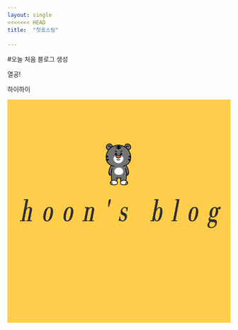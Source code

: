 ```yaml
---
layout: single
<<<<<<< HEAD
title:  "첫포스팅"

---
```


#오늘 처음 블로그 생성

열공!

하이하이

![yhoons](../images/2022-03-27-first/yhoons.png)

